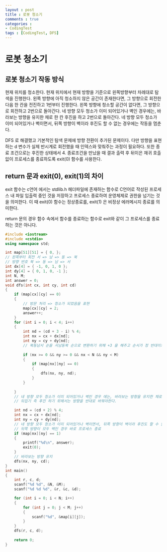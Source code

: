 ```yaml
---
layout : post
title : 로봇 청소기
comments : true
categories : 
- CodingTest
tags : [CodingTest, DFS]
---
```

# 로봇 청소기

## 로봇 청소기 작동 방식

현재 위치를 청소한다.
현재 위치에서 현재 방향을 기준으로 왼쪽방향부터 차례대로 탐색을 진행한다.
왼쪽 방향에 아직 청소하지 않은 공간이 존재한다면, 그 방향으로 회전한 다음 한 칸을 전진하고 1번부터 진행한다.
왼쪽 방향에 청소할 공간이 없다면, 그 방향으로 회전하고 2번으로 돌아간다.
네 방향 모두 청소가 이미 되어있거나 벽인 경우에는, 바라보는 방향을 유지한 채로 한 칸 후진을 하고 2번으로 돌아간다.
네 방향 모두 청소가 이미 되어있거나 벽이면서, 뒤쪽 방향이 벽이라 후진도 할 수 없는 경우에는 작동을 멈춘다.


DFS 로 해결했고 기본적인 탐색 문제에 방향 전환이 추가된 문제이다.
다만 방향을 표현하는 d 변수가 실제 반시계로 회전했을 때 인덱스와 맞춰주는 과정이 필요하다.
또한 종료 조건으로는 후진한 상태에서 4. 종료조건을 만났을 때 결과 출력 후 뒤이은 재귀 호출 잆이 프로세스를 종료하도록 exit(0) 함수를 사용한다.

## return 문과 exit(0), exit(1)의 차이
exit 함수는 c언어 에서는 stdlib.h 헤더파일에 존재하는 함수로 C언어로 작성된 프로세스 내 파일 입출력 중인 것을 저장하고 프로세스 종료하여 운영체제로 권한을 넘기는 것을 의미한다.
이 때 exit(0) 함수는 정상종료를, exit(1) 은 비정상 에러메시지 종료를 의미한다.

return 문의 경우 함수 속에서 함수를 종료하는 함수로 exit와 같이 그 프로세스를 종료하는 것은 아니다.

```cpp
#include <iostream>
#include <cstdio>
using namespace std;

int map[51][51] = { 0, };
// 왼쪽부터 회전 서 => 남 => 동 => 북
// 방향 번호 북 => 동 => 남 => 서
int dx[4] = { -1, 0, 1, 0 };
int dy[4] = { 0, 1, 0, -1 };
int N, M;
int answer = 0;
void dfs(int cx, int cy, int cd)
{
    if (map[cx][cy] == 0)
    {
        // 방문 처리 => 청소가 되었음을 표현
        map[cx][cy] = 2;
        answer++;
    }
    for (int i = 0; i < 4; i++)
    {
        int nd = (cd + 3 - i) % 4;
        int nx = cx + dx[nd];
        int ny = cy + dy[nd];
        // 북동남서 순을 서남동북 순으로 변환하기 위해 +3 을 해주고 순서가 정 반대이므로 -i 를 하여 뒤집어준다.
        
        if (nx >= 0 && ny >= 0 && nx < N && ny < M)
        {
            if (map[nx][ny] == 0)
            {
                dfs(nx, ny, nd);
            }
        }
        
    }
    // 네 방향 모두 청소가 이미 되어있거나 벽인 경우 에는, 바라보는 방향을 유지한 채로 한 칸 후진을 하고 2번으로 돌아간다.
    // 뒤집기 즉 후진 하기 위해서는 방향을 반대로 바꿔야한다.

    int nd = (cd + 2) % 4;
    int nx = cx + dx[nd];
    int ny = cy + dy[nd];
    // 네 방향 모두 청소가 이미 되어있거나 벽이면서, 뒤쪽 방향이 벽이라 후진도 할 수 없는 경우에는 작동을 멈춘다.
    // 뒤쪽 방향이 모두 벽인 경우 바로 프로세스 종료
    if (map[nx][ny] == 1)
    {
        printf("%d\n", answer);
        exit(0);
    }
    // 바라보는 방향 유지
    dfs(nx, ny, cd);
}
int main()
{
    int r, c, d;
    scanf("%d %d", &N, &M);
    scanf("%d %d %d", &r, &c, &d);

    for (int i = 0; i < N; i++)
    {
        for (int j = 0; j < M; j++)
        {
            scanf("%d", &map[i][j]);
        }
    }
    dfs(r, c, d);
    
    return 0;
}

```
